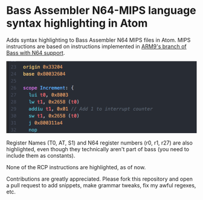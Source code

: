 # Bass Assembler N64-MIPS language syntax highlighting in Atom

Adds syntax highlighting to Bass Assembler N64 MIPS files in Atom. MIPS instructions are based on instructions implemented in [ARM9's branch of Bass with N64 support](https://github.com/ARM9/bass).

![View of N64 MIPS Syntax highlighting](./Tests/syntax_highlight.png)

Register Names (T0, AT, S1) and N64 register numbers (r0, r1, r27) are also highlighted, even though they technically aren't part of bass (you need to include them as constants).

None of the RCP instructions are highlighted, as of now.

Contributions are greatly appreciated. Please fork this repository and open a
pull request to add snippets, make grammar tweaks, fix my awful regexes, etc.
